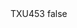<?xml version="1.0" encoding="UTF-8"?>
<CustomMetadata xmlns="http://soap.sforce.com/2006/04/metadata">
    <label>TXU453</label>
    <protected>false</protected>
</CustomMetadata>
